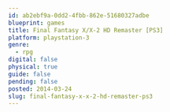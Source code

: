 ```yaml
---
id: ab2ebf9a-0dd2-4fbb-862e-51680327adbe
blueprint: games
title: Final Fantasy X/X-2 HD Remaster [PS3]
platform: playstation-3
genre:
  - rpg
digital: false
physical: true
guide: false
pending: false
posted: 2014-03-24
slug: final-fantasy-x-x-2-hd-remaster-ps3
---
```

